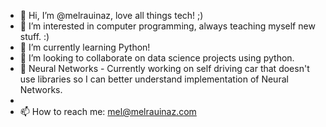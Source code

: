 - 👋 Hi, I’m @melrauinaz, love all things tech! ;)
- 👀 I’m interested in computer programming, always teaching myself new stuff. :)
- 🌱 I’m currently learning Python!
- 💞️ I’m looking to collaborate on data science projects using python.
- 🌱 Neural Networks - Currently working on self driving car that doesn't use libraries so I can better understand implementation of Neural Networks.
- 
- 📫 How to reach me: mel@melrauinaz.com

<!---
melrauinaz/melrauinaz is a ✨ special ✨ repository because its `README.md` (this file) appears on your GitHub profile.
You can click the Preview link to take a look at your changes.
--->
